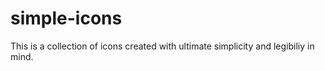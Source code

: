 # simple-icons

This is a collection of icons created with ultimate simplicity and legibiliy in mind.
